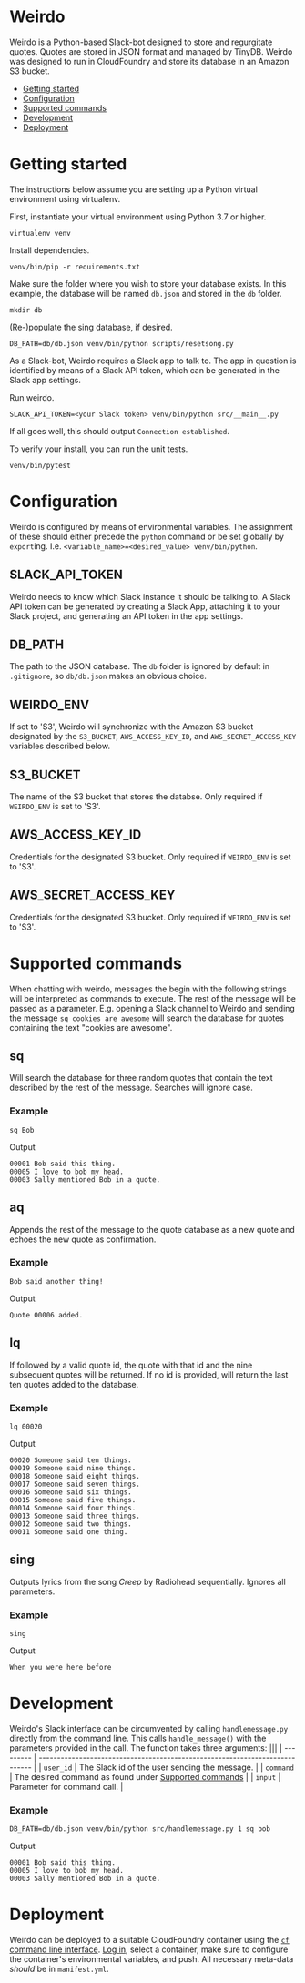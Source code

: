 # Weirdo
Weirdo is a Python-based Slack-bot designed to store and regurgitate quotes. Quotes are stored in JSON format and managed by TinyDB. Weirdo was designed to run in CloudFoundry and store its database in an Amazon S3 bucket. 

- [Getting started](#getting-started)
- [Configuration](#configuration)
- [Supported commands](#supported-commands)
- [Development](#development)
- [Deployment](#deployment)

# Getting started
The instructions below assume you are setting up a Python virtual environment using virtualenv.

First, instantiate your virtual environment using Python 3.7 or higher.
```
virtualenv venv
```
Install dependencies.
```
venv/bin/pip -r requirements.txt
```
Make sure the folder where you wish to store your database exists. In this example, the database will be named `db.json` and stored in the `db` folder. 
```
mkdir db
```
(Re-)populate the sing database, if desired.
```
DB_PATH=db/db.json venv/bin/python scripts/resetsong.py
```

As a Slack-bot, Weirdo requires a Slack app to talk to. The app in question is identified by means of a Slack API token, which can be generated in the Slack app settings. 

Run weirdo.
```
SLACK_API_TOKEN=<your Slack token> venv/bin/python src/__main__.py
```
If all goes well, this should output `Connection established`.

To verify your install, you can run the unit tests.
```
venv/bin/pytest
```


# Configuration
Weirdo is configured by means of environmental variables. The assignment of these should either precede the `python` command or be set globally by `export`ing. I.e. `<variable_name>=<desired_value> venv/bin/python`.

## SLACK_API_TOKEN
Weirdo needs to know which Slack instance it should be talking to. A Slack API token can be generated by creating a Slack App, attaching it to your Slack project, and generating an API token in the app settings. 

## DB_PATH
The path to the JSON database. The `db` folder is ignored by default in `.gitignore`, so `db/db.json` makes an obvious choice.

## WEIRDO_ENV
If set to 'S3', Weirdo will synchronize with the Amazon S3 bucket designated by the `S3_BUCKET`, `AWS_ACCESS_KEY_ID`, and `AWS_SECRET_ACCESS_KEY` variables described below. 

## S3_BUCKET
The name of the S3 bucket that stores the databse. Only required if `WEIRDO_ENV` is set to 'S3'.

## AWS_ACCESS_KEY_ID
Credentials for the designated S3 bucket. Only required if `WEIRDO_ENV` is set to 'S3'.

## AWS_SECRET_ACCESS_KEY
Credentials for the designated S3 bucket. Only required if `WEIRDO_ENV` is set to 'S3'.


# Supported commands
When chatting with weirdo, messages the begin with the following strings will be interpreted as commands to execute. The rest of the message will be passed as a parameter. E.g. opening a Slack channel to Weirdo and sending the message `sq cookies are awesome` will search the database for quotes containing the text "cookies are awesome". 

## sq
Will search the database for three random quotes that contain the text described by the rest of the message. Searches will ignore case.

### Example
```
sq Bob
```
Output
```
00001 Bob said this thing.
00005 I love to bob my head.
00003 Sally mentioned Bob in a quote.
```


## aq
Appends the rest of the message to the quote database as a new quote and echoes the new quote as confirmation. 

### Example
```
Bob said another thing!
```
Output
```
Quote 00006 added.
```


## lq
If followed by a valid quote id, the quote with that id and the nine subsequent quotes will be returned. If no id is provided, will return the last ten quotes added to the database. 

### Example 
```
lq 00020
```
Output
```
00020 Someone said ten things.
00019 Someone said nine things.
00018 Someone said eight things.
00017 Someone said seven things.
00016 Someone said six things.
00015 Someone said five things.
00014 Someone said four things.
00013 Someone said three things.
00012 Someone said two things.
00011 Someone said one thing.
```


## sing
Outputs lyrics from the song _Creep_ by Radiohead sequentially. Ignores all parameters. 

### Example
```
sing
```
Output
```
When you were here before
```


# Development
Weirdo's Slack interface can be circumvented by calling `handlemessage.py` directly from the command line. This calls `handle_message()` with the parameters provided in the call. The function takes three arguments:
|||
| --------- | ---------------------------------------------------------------------------- |
| `user_id` | The Slack id of the user sending the message. |
| `command` | The desired command as found under [Supported commands](#Supported-commands) |
| `input` | Parameter for command call. |

### Example
```
DB_PATH=db/db.json venv/bin/python src/handlemessage.py 1 sq bob
```
Output
```
00001 Bob said this thing.
00005 I love to bob my head.
00003 Sally mentioned Bob in a quote.
```


# Deployment
Weirdo can be deployed to a suitable CloudFoundry container using the [`cf` command line interface](https://docs.run.pivotal.io/devguide/deploy-apps/deploy-app.html). [Log in](https://docs.cloudfoundry.org/cf-cli/getting-started.html), select a container, make sure to configure the container's environmental variables, and push. All necessary meta-data *should* be in `manifest.yml`. 
